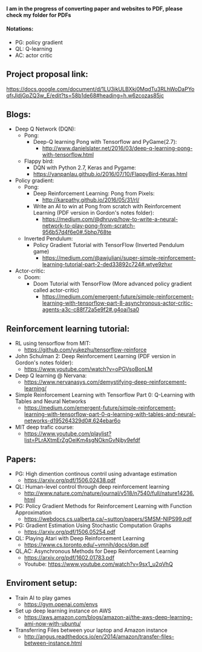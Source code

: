 #### I am in the progress of converting paper and websites to PDF, please check my folder for PDFs
#### Notations: 
  * PG: policy gradient
  * QL: Q-learning
  * AC: actor critic

## Project proposal link:
https://docs.google.com/document/d/1LU3ikULBXkj0MqdTu3RLhWoDaPYoqfrJldjGpZQ3w_E/edit?ts=58b1de68#heading=h.w6zcozas85jc

## Blogs:
  * Deep Q Network (DQN):
    * Pong:
      * Deep-Q learning Pong with Tensorflow and PyGame(2.7):
        * http://www.danielslater.net/2016/03/deep-q-learning-pong-with-tensorflow.html
    * Flappy bird:
      * DQN with Python 2.7, Keras and Pygame:
      * https://yanpanlau.github.io/2016/07/10/FlappyBird-Keras.html
  * Policy gradient: 
    * Pong:
      * Deep Reinforcement Learning: Pong from Pixels: 
        * http://karpathy.github.io/2016/05/31/rl/
      * Write an AI to win at Pong from scratch with Reinforcement Learning (PDF version in Gordon's notes folder): 
        * https://medium.com/@dhruvp/how-to-write-a-neural-network-to-play-pong-from-scratch-956b57d4f6e0#.5bhp768te
    * Inverted Pendulum:
      * Policy Gradient Tutorial with TensorFlow (Inverted Pendulum game)
        * https://medium.com/@awjuliani/super-simple-reinforcement-learning-tutorial-part-2-ded33892c724#.wtye9zhxr
  * Actor-critic:
    * Doom:
      * Doom Tutorial with TensorFlow (More advanced policy gradient called actor-critic)
        * https://medium.com/emergent-future/simple-reinforcement-learning-with-tensorflow-part-8-asynchronous-actor-critic-agents-a3c-c88f72a5e9f2#.g4oai1sa0

## Reinforcement learning tutorial:
  * RL using tensorflow from MIT:
    * https://github.com/yukezhu/tensorflow-reinforce
  * John Schulman 2: Deep Reinforcement Learning (PDF version in Gordon's notes folder):
    * https://www.youtube.com/watch?v=oPGVsoBonLM
  * Deep Q learning @ Nervana:
    * https://www.nervanasys.com/demystifying-deep-reinforcement-learning/
  * Simple Reinforcement Learning with Tensorflow Part 0: Q-Learning with Tables and Neural Networks
    * https://medium.com/emergent-future/simple-reinforcement-learning-with-tensorflow-part-0-q-learning-with-tables-and-neural-networks-d195264329d0#.624ebar6o
  * MIT deep trafic course:
    * https://www.youtube.com/playlist?list=PLrAXtmErZgOeiKm4sgNOknGvNjby9efdf

## Papers:
  * PG: High dimention continous contril using advantage estimation
    * https://arxiv.org/pdf/1506.02438.pdf
  * QL: Human-level control through deep reinforcement learning
    * http://www.nature.com/nature/journal/v518/n7540/full/nature14236.html
  * PG: Policy Gradient Methods for Reinforcement Learning with Function Approximation
    * https://webdocs.cs.ualberta.ca/~sutton/papers/SMSM-NIPS99.pdf
  * PG: Gradient Estimation Using Stochastic Computation Graphs
    * https://arxiv.org/pdf/1506.05254.pdf
  * QL: Playing Atari with Deep Reinforcement Learning
    * https://www.cs.toronto.edu/~vmnih/docs/dqn.pdf
  * QL,AC: Asynchronous Methods for Deep Reinforcement Learning
    * https://arxiv.org/pdf/1602.01783.pdf
    * Youtube: https://www.youtube.com/watch?v=9sx1_u2qVhQ
    
## Enviroment setup:
  * Train AI to play games
    * https://gym.openai.com/envs
  * Set up deep learning instance on AWS
    * https://aws.amazon.com/blogs/amazon-ai/the-aws-deep-learning-ami-now-with-ubuntu/
  * Transferring Files between your laptop and Amazon instance
    * http://angus.readthedocs.io/en/2014/amazon/transfer-files-between-instance.html
